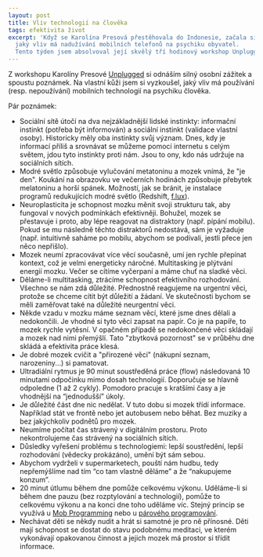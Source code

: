 ```yaml
---
layout: post
title: Vliv technologií na člověka
tags: efektivita život
excerpt: 'Když se Karolína Presová přestěhovala do Indonesie, začala si všímat,
  jaký vliv má nadužívání mobilních telefonů na psychiku obyvatel.
  Tento týden jsem absolvoval její skvělý tří hodinový workshop Unplugged.'
---
```


Z workshopu Karolíny Presové [Unplugged](https://www.replug.me) si odnáším silný osobní zážitek a spoustu poznámek. Na vlastní kůži jsem si vyzkoušel, jaký vliv má používání (resp. nepoužívání) mobilních technologií na psychiku člověka.

Pár poznámek:

- Sociální sítě útočí na dva nejzákladnější lidské instinkty: informační instinkt (potřeba být informován) a sociální instinkt (validace vlastní osoby). Historicky měly oba instinkty svůj význam. Dnes, kdy je informací příliš a srovnávat se můžeme pomocí internetu s celým světem, jdou tyto instinkty proti nám. Jsou to ony, kdo nás udržuje na sociálních sítích.
- Modré světlo způsobuje vylučování metatoninu a mozek vnímá, že "je den". Koukání na obrazovku ve večerních hodinách způsobuje přebytek melatoninu a horší spánek. Možností, jak se bránit, je instalace programů redukujících modré světlo (Redshift, [f.lux](https://justgetflux.com/)).
- Neuroplasticita je schopnost mozku měnit svoji strukturu tak, aby fungoval v nových podmínkách efektivněji. Bohužel, mozek se přestavuje i proto, aby lépe reagovat na distraktory (např. pípání mobilu). Pokud se mu následně těchto distraktorů nedostává, sám je vyžaduje (např. intuitivně saháme po mobilu, abychom se podívali, jestli přece jen něco nepřišlo).
- Mozek neumí zpracovávat více věcí současně, umí jen rychle přepínat kontext, což je velmi energeticky náročné. Multitasking je plýtvání energií mozku. Večer se cítíme vyčerpaní a máme chuť na sladké věci.
- Děláme-li multitasking, ztrácíme schopnost efektivního rozhodování. Všechno se nám zdá důležité. Přednostně reagujeme na urgentní věci, protože se chceme cítit být důležití a žádaní. Ve skutečnosti bychom se měli zaměřovat také na důležité neurgentní věci.
- Někde vzadu v mozku máme seznam věcí, které jsme dnes dělali a nedokončili. Je vhodné si tyto věci zapsat na papír. Co je na papíře, to mozek rychle vytěsní. V opačném případě se nedokončené věci skládají a mozek nad nimi přemýšlí. Tato "zbytková pozornost" se v průběhu dne skládá a efektivita práce klesá.
- Je dobré mozek cvičit a "přirozené věci" (nákupní seznam, narozeniny...) si pamatovat.
- Ultradiální rytmus je 90 minut soustředěná práce (flow) následovaná 10 minutami odpočinku mimo dosah technologií. Doporučuje se hlavně odpoledne (1 až 2 cykly). Pomodoro pracuje s kratšími časy a je vhodnější na “jednodušší” úkoly.
- Je důležité část dne nic nedělat. V tuto dobu si mozek třídí informace. Například stát ve frontě nebo jet autobusem nebo běhat. Bez muziky a bez jakýchkoliv podnětů pro mozek.
- Neumíme počítat čas strávený v digitálním prostoru. Proto nekontrolujeme čas strávený na sociálních sítích.
- Důsledky vyřešení problému s technologiemi: lepší soustředění, lepší rozhodování (vědecky prokázáno), umění být sám sebou.
- Abychom vydrželi v supermarketech, pouští nám hudbu, tedy nepřemýšlíme nad tím “co tam vlastně děláme” a že “nakupujeme konzum”.
- 20 minut útlumu během dne pomůže celkovému výkonu. Uděláme-li si během dne pauzu (bez rozptylování a technologií), pomůže to celkovému výkonu a na konci dne toho uděláme víc. Stejný princip se využívá u [Mob Programming](/mob-programming-dejte-mu-sanci/) nebo u [párového programování](/parove-programovani/).
- Nechávat děti se někdy nudit a hrát si samotné je pro ně přínosné. Děti mají schopnost se dostat do stavu podobnému meditaci, ve kterém vykonávají opakovanou činnost a jejich mozek má prostor si třídit informace.
